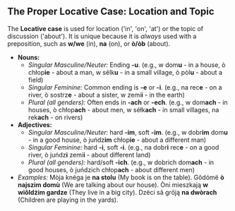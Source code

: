 ## The Proper Locative Case: Location and Topic

The **Locative case** is used for location ('in', 'on', 'at') or the topic of discussion ('about'). It is unique because it is *always* used with a preposition, such as **w/we** (in), **na** (on), or **ò/òb** (about).

* **Nouns:**
    * *Singular Masculine/Neuter:* Ending **-u**. (e.g., w dom**u** - in a house, ò chłop**ie** - about a man, w sélk**u** - in a small village, ò pòl**u** - about a field)
    * *Singular Feminine:* Common ending is **-e** or **-i**. (e.g., na rec**e** - on a river, ò sostrz**e** - about a sister, w zemi**i** - in the earth)
    * *Plural (all genders):* Often ends in **-ach** or **-ech**. (e.g., w dom**ach** - in houses, ò chłop**ach** - about men, w séłk**ach** - in small villages, na rek**ach** - on rivers)
* **Adjectives:**
    * *Singular Masculine/Neuter:* hard **-im**, soft **-im**. (e.g., w dobr**im** dom**u** - in a good house, ò juńdz**im** chłop**ie** - about a different man)
    * *Singular Feminine:* hard **-i**, soft **-i**. (e.g., na dobr**i** rec**e** - on a good river, ò juńdz**i** zemi**i** - about different land)
    * *Plural (all genders):* hard/soft **-ich**. (e.g., w dobrich dom**ach** - in good houses, ò juńdzich chłop**ach** - about different men)
* *Examples:* Mòja knéga je **na stolu** (My book is on the table). Gôdómë **ò najszim domù** (We are talking about our house). Òni mieszkają **w wiôldżim gardze** (They live in a big city). Dzëci sã grôją **na dwòrach** (Children are playing in the yards).